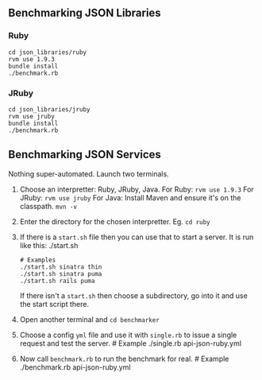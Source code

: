 Benchmarking JSON Libraries
---------------------------

### Ruby

	cd json_libraries/ruby
	rvm use 1.9.3
	bundle install
	./benchmark.rb

### JRuby

	cd json_libraries/jruby
	rvm use jruby
	bundle install
	./benchmark.rb

Benchmarking JSON Services
--------------------------

Nothing super-automated. Launch two terminals.

1. Choose an interpretter: Ruby, JRuby, Java.
   For Ruby: `rvm use 1.9.3`
   For JRuby: `rvm use jruby`
   For Java: Install Maven and ensure it's on the classpath. `mvn -v`
2. Enter the directory for the chosen interpretter. Eg. `cd ruby`
3. If there is a `start.sh` file then you can use that to start a server. It is run like this:
       ./start.sh <app> <server>

       # Examples
       ./start.sh sinatra thin
       ./start.sh sinatra puma
       ./start.sh rails puma
   If there isn't a `start.sh` then choose a subdirectory, go into it and use the start script there.
4. Open another terminal and `cd benchmarker`
5. Choose a config `yml` file and use it with `single.rb` to issue a single request and test the server.
       # Example
       ./single.rb api-json-ruby.yml
6. Now call `benchmark.rb` to run the benchmark for real.
       # Example
       ./benchmark.rb api-json-ruby.yml
